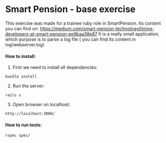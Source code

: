 # Smart Pension - base exercise
This exercise was made for a trainee ruby role in SmartPension. Its content you can find on: https://medium.com/smart-pension-technology/hiring-developers-at-smart-pension-ee9baa38e87
It is a really small application, which purpose is to parse a log file ( you can find its content in log/webserver.log)

#### How to install:

1) First we need to install all dependencies:

``` bundle install ```

2) Run the server:

``` rails s ```

3) Open browser on localhost:

```http://localhost:3000/```

#### How to run tests:
```rspec spec/```